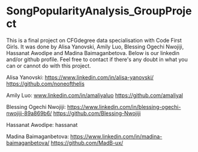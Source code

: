 # SongPopularityAnalysis_GroupProject

This is a final project on CFGdegree data specialisation with Code First Girls. It was done by Alisa Yanovski, Amily Luo, Blessing Ogechi Nwojiji, Hassanat Awodipe and Madina Baimaganbetova. Below is our linkedin and/or github profile. Feel free to contact if there's any doubt in what you can or cannot do with this project.

Alisa Yanovski: 
https://www.linkedin.com/in/alisa-yanovski/ \
https://github.com/noneofthelis

Amily Luo: 
www.linkedin.com/in/amaliyaluo 
https://github.com/amaliyal

Blessing Ogechi Nwojiji: 
https://www.linkedin.com/in/blessing-ogechi-nwojiji-89a869b6/ 
https://github.com/Blessing-Nwojiji

Hassanat Awodipe: hassanat

Madina Baimaganbetova: 
https://www.linkedin.com/in/madina-baimaganbetova/
https://github.com/MadB-ux/
